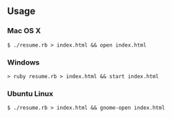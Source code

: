 Usage
-----

### Mac OS X
    $ ./resume.rb > index.html && open index.html

### Windows
    > ruby resume.rb > index.html && start index.html

### Ubuntu Linux
    $ ./resume.rb > index.html && gnome-open index.html
